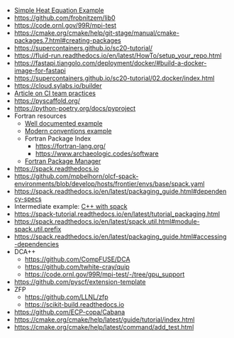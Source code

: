 <!-- packaging -->
<!-- NOTE: Copied from packaging-short and NOT yet updated to actually match packaging -->
  * [Simple Heat Equation Example](https://github.com/bssw-tutorial/simple-heateq)
  * <https://github.com/frobnitzem/lib0>
  * <https://code.ornl.gov/99R/mpi-test>
  * <https://cmake.org/cmake/help/git-stage/manual/cmake-packages.7.html#creating-packages>
  * <https://supercontainers.github.io/sc20-tutorial/>
  * <https://fluid-run.readthedocs.io/en/latest/HowTo/setup_your_repo.html>
  * <https://fastapi.tiangolo.com/deployment/docker/#build-a-docker-image-for-fastapi>
  * <https://supercontainers.github.io/sc20-tutorial/02.docker/index.html>
  * <https://cloud.sylabs.io/builder>
  * [Article on CI team practices](https://bssw.io/blog_posts/bright-spots-team-experiences-implementing-continuous-integration)
  * <https://pyscaffold.org/>
  * <https://python-poetry.org/docs/pyproject>
  * Fortran resources
    * [Well documented example](https://github.com/leonfoks/coretran)
    * [Modern conventions example](https://selalib.github.io/)
    * Fortran Package Index
      * <https://fortran-lang.org/>
      * <https://www.archaeologic.codes/software>
    * [Fortran Package Manager](https://fpm.fortran-lang.org/)
  * <https://spack.readthedocs.io>
  * <https://github.com/mpbelhorn/olcf-spack-environments/blob/develop/hosts/frontier/envs/base/spack.yaml>
  * <https://spack.readthedocs.io/en/latest/packaging_guide.html#dependency-specs>
  * Intermediate example: [C++ with spack](https://github.com/qcscine/sparrow)
  * <https://spack-tutorial.readthedocs.io/en/latest/tutorial_packaging.html>
  * <https://spack.readthedocs.io/en/latest/spack.util.html#module-spack.util.prefix>
  * <https://spack.readthedocs.io/en/latest/packaging_guide.html#accessing-dependencies>
  * DCA++
    * <https://github.com/CompFUSE/DCA>
    * <https://github.com/twhite-cray/quip>
    * <https://code.ornl.gov/99R/mpi-test/-/tree/gpu_support>
  * <https://github.com/pyscf/extension-template>
  * ZFP
    * <https://github.com/LLNL/zfp>
    * <https://scikit-build.readthedocs.io>
  * <https://github.com/ECP-copa/Cabana>
  * <https://cmake.org/cmake/help/latest/guide/tutorial/index.html>
  * <https://cmake.org/cmake/help/latest/command/add_test.html>
